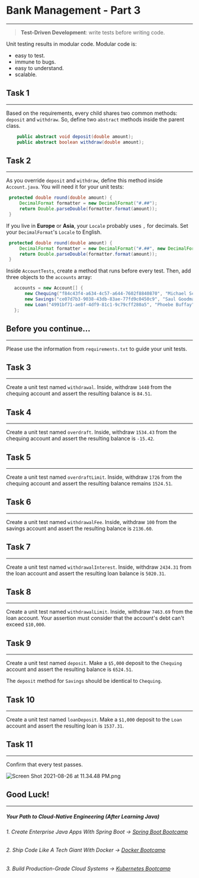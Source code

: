 # Bank Management - Part 3
----

> **Test-Driven Development**: write tests before writing code. 

Unit testing results in modular code. Modular code is:

-   easy to test.
-   immune to bugs.
-   easy to understand.
-   scalable.

## Task 1
------
Based on the requirements, every child shares two common methods: `deposit` and `withdraw`. So, define two `abstract` methods inside the parent class. 

```java
    public abstract void deposit(double amount);
    public abstract boolean withdraw(double amount);
```

## Task 2
------
As you override `deposit` and `withdraw`, define this method inside `Account.java`. You will need it for your unit tests:

```java
 protected double round(double amount) {
     DecimalFormat formatter = new DecimalFormat("#.##");
     return Double.parseDouble(formatter.format(amount));
 }
```

If you live in **Europe** or **Asia**, your `Locale` probably uses `,` for decimals. Set your `DecimalFormat`'s `Locale` to English. 

```java
 protected double round(double amount) {
     DecimalFormat formatter = new DecimalFormat("#.##", new DecimalFormatSymbols(Locale.ENGLISH));
     return Double.parseDouble(formatter.format(amount));
 }
```

Inside `AccountTests`, create a method that runs before every test. Then, add three objects to the `accounts` array:


```java
   accounts = new Account[] {
       new Chequing("f84c43f4-a634-4c57-a644-7602f8840870", "Michael Scott", 1524.51),
       new Savings("ce07d7b3-9038-43db-83ae-77fd9c0450c9", "Saul Goodman", 2241.60),
       new Loan("4991bf71-ae8f-4df9-81c1-9c79cff280a5", "Phoebe Buffay", 2537.31)
   };
```
## Before you continue...
---
Please use the information from `requirements.txt` to guide your unit tests.

## Task 3
------
Create a unit test named `withdrawal`. Inside, withdraw 
`1440` from the chequing account and assert the resulting balance is `84.51`.

## Task 4
------
Create a unit test named `overdraft`. Inside, withdraw 
`1534.43` from the chequing account and assert the resulting balance is `-15.42`.

## Task 5
------
Create a unit test named `overdraftLimit`. Inside, withdraw 
`1726` from the chequing account and assert the resulting balance remains `1524.51`.

## Task 6
------
Create a unit test named `withdrawalFee`. Inside, withdraw 
`100` from the savings account and assert the resulting balance is `2136.60`.

## Task 7
------
Create a unit test named `withdrawalInterest`. Inside, withdraw 
`2434.31` from the loan account and assert the resulting loan balance is `5020.31`.

## Task 8
------
Create a unit test named `withdrawalLimit`. Inside, withdraw 
`7463.69` from the loan account. Your assertion must consider that the account's debt can't exceed `$10,000`.

## Task 9
------
Create a unit test named `deposit`. Make a `$5,000` deposit to  the `Chequing` account and assert the resulting balance is `6524.51`. 

The `deposit` method for `Savings` should be identical to `Chequing`.


## Task 10
------
Create a unit test named `loanDeposit`. Make a `$1,000` deposit to the `Loan` account and assert the resulting loan is `1537.31`.

## Task 11
-----
Confirm that every test passes. 

![Screen Shot 2021-08-26 at 11.34.48 PM.png](https://firebasestorage.googleapis.com/v0/b/learnthepart-75aed.appspot.com/o/images%2F09caa973-2e40-4f45-9796-556c46030cee?alt=media&token=7327929b-b421-41b1-90aa-ca1dc7381833)

## Good Luck!
--------
##### Your Path to Cloud-Native Engineering (After Learning Java)
###### 1. Create Enterprise Java Apps With Spring Boot → [Spring Boot Bootcamp](https://www.udemy.com/course/the-complete-spring-boot-development-bootcamp/?couponCode=SPRING_BOOTCAMP)
###### 2. Ship Code Like A Tech Giant With Docker → [Docker Bootcamp](https://www.udemy.com/course/docker-bootcamp-conquer-docker-with-real-world-projects/?couponCode=DOCKER_BOOTCAMP)
###### 3. Build Production-Grade Cloud Systems → [Kubernetes Bootcamp](https://kubernetestraining.io/)